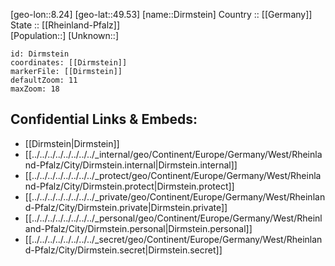 ﻿---
location: [49.53,8.24] 
mapzoom: [7,12] 
mapmarker: city 
type: City
tags:
- geo/City


SpocWebEntityId: 29808
isDeleted: false
confidential: public

---
[geo-lon::8.24] 
[geo-lat::49.53] 
[name::Dirmstein] 
Country :: [[Germany]]  
State :: [[Rheinland-Pfalz]]  
[Population::] 
[Unknown::] 


```leaflet
id: Dirmstein
coordinates: [[Dirmstein]] 
markerFile: [[Dirmstein]] 
defaultZoom: 11 
maxZoom: 18
```


## Confidential Links & Embeds: 
- [[Dirmstein|Dirmstein]]  
- [[../../../../../../../../_internal/geo/Continent/Europe/Germany/West/Rheinland-Pfalz/City/Dirmstein.internal|Dirmstein.internal]] 
- [[../../../../../../../../_protect/geo/Continent/Europe/Germany/West/Rheinland-Pfalz/City/Dirmstein.protect|Dirmstein.protect]] 
- [[../../../../../../../../_private/geo/Continent/Europe/Germany/West/Rheinland-Pfalz/City/Dirmstein.private|Dirmstein.private]] 
- [[../../../../../../../../_personal/geo/Continent/Europe/Germany/West/Rheinland-Pfalz/City/Dirmstein.personal|Dirmstein.personal]] 
- [[../../../../../../../../_secret/geo/Continent/Europe/Germany/West/Rheinland-Pfalz/City/Dirmstein.secret|Dirmstein.secret]] 
